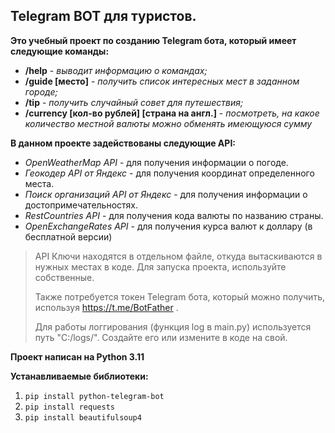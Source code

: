  ## Telegram BOT для туристов.
  **Это учебный проект по созданию Telegram бота, который имеет следующие команды:**

 - **/help** - *выводит информацию о командах;*
 - **/guide [место]** - *получить список интересных мест в заданном городе;*
 - **/tip** - *получить случайный совет для путешествия;*
 - **/currency [кол-во рублей] [страна на англ.]** - *посмотреть, на какое количество местной валюты можно обменять имеющуюся сумму*

**В данном проекте задействованы следующие API:**

 - *OpenWeatherMap API* - для получения информации о погоде.
 - *Геокодер API от Яндекс* - для получения координат определенного места.
 - *Поиск организаций API от Яндекс* - для получения информации о достопримечательностях.
 - *RestCountries API* - для получения кода валюты по названию страны.
 - *OpenExchangeRates API* - для получения курса валют к доллару (в бесплатной версии)

> API Ключи находятся в отдельном файле, откуда вытаскиваются в нужных местах в коде. Для запуска проекта, используйте собственные.
> 
> Также потребуется токен Telegram бота, который можно получить, используя https://t.me/BotFather .
>
> Для работы логгирования (функция log в main.py) используется путь "C:/logs/". Создайте его или измените в коде на свой.

**Проект написан на Python 3.11**

**Устанавливаемые библиотеки:**

 1. `pip install python-telegram-bot`
 2. `pip install requests`
 3. `pip install beautifulsoup4`
